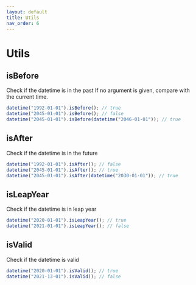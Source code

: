 ```yaml
---
layout: default
title: Utils
nav_order: 6
---
```


# Utils

## isBefore

Check if the datetime is in the past If no argument is given, compare with the
current time.

```typescript
datetime("1992-01-01").isBefore(); // true
datetime("2045-01-01").isBefore(); // false
datetime("2045-01-01").isBefore(datetime("2046-01-01")); // true
```

## isAfter

Check if the datetime is in the future

```typescript
datetime("1992-01-01").isAfter(); // false
datetime("2045-01-01").isAfter(); // true
datetime("2045-01-01").isAfter(datetime("2030-01-01")); // true
```

## isLeapYear

Check if the datetime is in leap year

```typescript
datetime("2020-01-01").isLeapYear(); // true
datetime("2021-01-01").isLeapYear(); // false
```

## isValid

Check if the datetime is valid

```typescript
datetime("2020-01-01").isValid(); // true
datetime("2021-13-01").isValid(); // false
```
